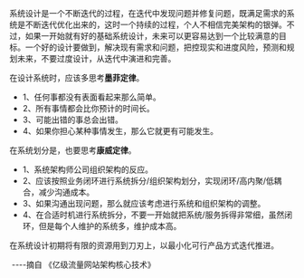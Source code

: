 系统设计是一个不断迭代的过程，在迭代中发现问题并修复问题，既满足需求的系统是不断迭代优化出来的，这时一个持续的过程，个人不相信完美架构的银弹。不过，如果一开始就有好的基础系统设计，未来可以更容易达到一个比较满意的目标。一个好的设计要做到，解决现有需求和问题，把控现实和进度风险，预测和规划未来，不要过度设计，从迭代中演进和完善。

在设计系统时，应该多思考**墨菲定律**。

- 1、任何事都没有表面看起来那么简单。
- 2、所有事情都会比你预计的时间长。
- 3、可能出错的事总会出错。
- 4、如果你担心某种事情发生，那么它就更有可能发生。

在系统划分是，也要思考**康威定律**。

- 1、系统架构师公司组织架构的反应。
- 2、应该按照业务闭环进行系统拆分/组织架构划分，实现闭环/高内聚/低耦合，减少沟通成本。
- 3、如果沟通出现问题，那么就应该考虑进行系统和组织架构的调整。
- 4、在合适时机进行系统拆分，不要一开始就把系统/服务拆得非常细，虽然闭环，但是每个人维护的系统多，维护成本高。

在系统设计初期将有限的资源用到刀刃上，以最小化可行产品方式迭代推进。

​									                                              ----摘自 《亿级流量网站架构核心技术》